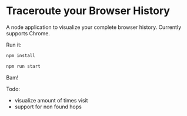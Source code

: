 # Traceroute your Browser History

A node application to visualize your complete browser history.
Currently supports Chrome.

Run it:

```bash
npm install

npm run start
```

Bam!

Todo: 
  - visualize amount of times visit
  - support for non found hops
